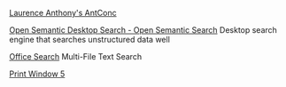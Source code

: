 
[Laurence Anthony's AntConc](https://laurenceanthony.net/software/antconc)

[Open Semantic Desktop Search - Open Semantic Search](https://www.opensemanticsearch.org/doc/desktop_search/)
Desktop search engine that searches unstructured data well

[Office Search](http://www.enselsoftware.com/product/OfficeSearch.html)
Multi-File Text Search

[Print Window 5](http://www.searchwaresolutions.com/)
